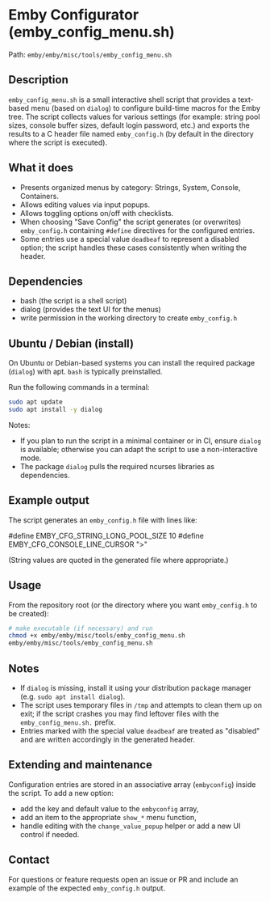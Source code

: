 # Emby Configurator (emby_config_menu.sh)

Path: `emby/emby/misc/tools/emby_config_menu.sh`

Description
----------
`emby_config_menu.sh` is a small interactive shell script that provides a text-based menu (based on `dialog`) to configure build-time macros for the Emby tree. The script collects values for various settings (for example: string pool sizes, console buffer sizes, default login password, etc.) and exports the results to a C header file named `emby_config.h` (by default in the directory where the script is executed).

What it does
------------
- Presents organized menus by category: Strings, System, Console, Containers.
- Allows editing values via input popups.
- Allows toggling options on/off with checklists.
- When choosing "Save Config" the script generates (or overwrites) `emby_config.h` containing `#define` directives for the configured entries.
- Some entries use a special value `deadbeaf` to represent a disabled option; the script handles these cases consistently when writing the header.

Dependencies
------------
- bash (the script is a shell script)
- dialog (provides the text UI for the menus)
- write permission in the working directory to create `emby_config.h`

Ubuntu / Debian (install)
-------------------------
On Ubuntu or Debian-based systems you can install the required package (`dialog`) with apt. `bash` is typically preinstalled.

Run the following commands in a terminal:

```bash
sudo apt update
sudo apt install -y dialog
```

Notes:
- If you plan to run the script in a minimal container or in CI, ensure `dialog` is available; otherwise you can adapt the script to use a non-interactive mode.
- The package `dialog` pulls the required ncurses libraries as dependencies.

Example output
--------------
The script generates an `emby_config.h` file with lines like:

#define EMBY_CFG_STRING_LONG_POOL_SIZE 10
#define EMBY_CFG_CONSOLE_LINE_CURSOR ">"

(String values are quoted in the generated file where appropriate.)

Usage
-----
From the repository root (or the directory where you want `emby_config.h` to be created):

```bash
# make executable (if necessary) and run
chmod +x emby/emby/misc/tools/emby_config_menu.sh
emby/emby/misc/tools/emby_config_menu.sh
```

Notes
-----
- If `dialog` is missing, install it using your distribution package manager (e.g. `sudo apt install dialog`).
- The script uses temporary files in `/tmp` and attempts to clean them up on exit; if the script crashes you may find leftover files with the `emby_config_menu.sh.` prefix.
- Entries marked with the special value `deadbeaf` are treated as "disabled" and are written accordingly in the generated header.

Extending and maintenance
------------------------
Configuration entries are stored in an associative array (`embyconfig`) inside the script. To add a new option:
- add the key and default value to the `embyconfig` array,
- add an item to the appropriate `show_*` menu function,
- handle editing with the `change_value_popup` helper or add a new UI control if needed.

Contact
-------
For questions or feature requests open an issue or PR and include an example of the expected `emby_config.h` output.

